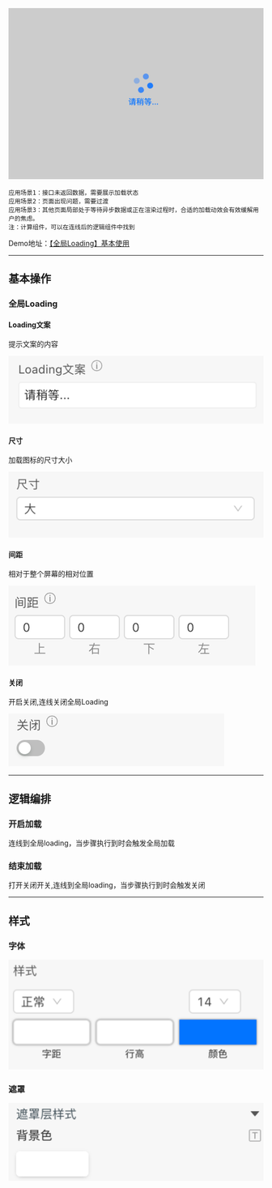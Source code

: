 ![Alt text](img/image.png)

```
应用场景1：接口未返回数据，需要展示加载状态
应用场景2：页面出现问题，需要过渡
应用场景3：其他页面局部处于等待异步数据或正在渲染过程时，合适的加载动效会有效缓解用户的焦虑。
注：计算组件，可以在连线后的逻辑组件中找到
```
Demo地址：[【全局Loading】基本使用](https://my.mybricks.world/mybricks-pc-page/index.html?id=472220172742725)

----

## 基本操作
### 全局Loading
#### Loading文案
提示文案的内容

![Alt text](img/image-1.png)

#### 尺寸
加载图标的尺寸大小

![Alt text](img/image-2.png)

#### 间距
相对于整个屏幕的相对位置

![Alt text](img/image-3.png)

#### 关闭
开启关闭,连线关闭全局Loading

![Alt text](img/image-4.png)

----

## 逻辑编排
### 开启加载
连线到全局loading，当步骤执行到时会触发全局加载

### 结束加载
打开关闭开关,连线到全局loading，当步骤执行到时会触发关闭

----
## 样式
### 字体
![Alt text](img/image-5.png)

### 遮罩
![Alt text](img/image-6.png)